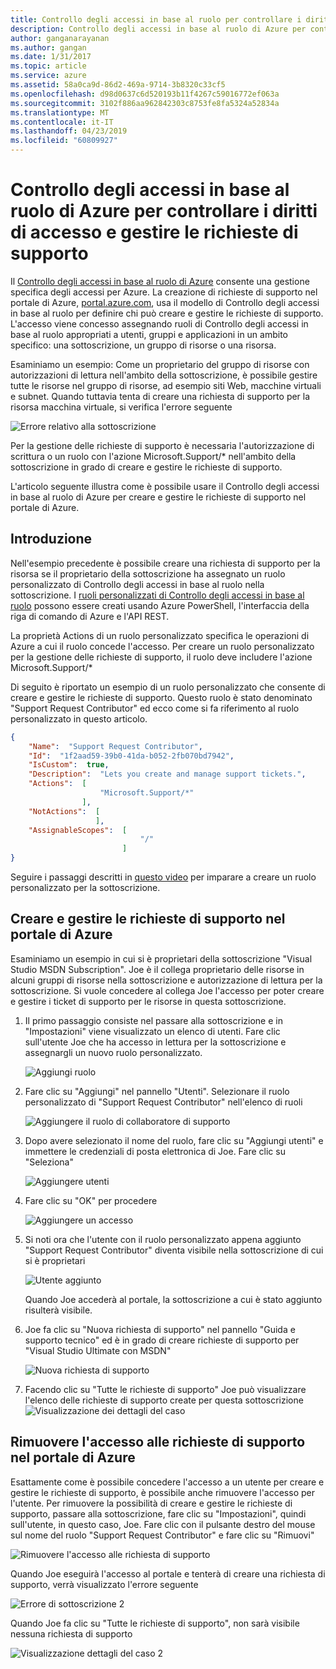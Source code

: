 ```yaml
---
title: Controllo degli accessi in base al ruolo per controllare i diritti di accesso e gestire le richieste di supporto | Documentazione Microsoft
description: Controllo degli accessi in base al ruolo di Azure per controllare i diritti di accesso e gestire le richieste di supporto
author: ganganarayanan
ms.author: gangan
ms.date: 1/31/2017
ms.topic: article
ms.service: azure
ms.assetid: 58a0ca9d-86d2-469a-9714-3b8320c33cf5
ms.openlocfilehash: d98d0637c6d520193b11f4267c59016772ef063a
ms.sourcegitcommit: 3102f886aa962842303c8753fe8fa5324a52834a
ms.translationtype: MT
ms.contentlocale: it-IT
ms.lasthandoff: 04/23/2019
ms.locfileid: "60809927"
---
```

# <a name="azure-role-based-access-control-rbac-to-control-access-rights-to-create-and-manage-support-requests"></a>Controllo degli accessi in base al ruolo di Azure per controllare i diritti di accesso e gestire le richieste di supporto

Il [Controllo degli accessi in base al ruolo di Azure](https://docs.microsoft.com/azure/role-based-access-control/overview) consente una gestione specifica degli accessi per Azure.
La creazione di richieste di supporto nel portale di Azure, [portal.azure.com](https://portal.azure.com), usa il modello di Controllo degli accessi in base al ruolo per definire chi può creare e gestire le richieste di supporto.
L'accesso viene concesso assegnando ruoli di Controllo degli accessi in base al ruolo appropriati a utenti, gruppi e applicazioni in un ambito specifico: una sottoscrizione, un gruppo di risorse o una risorsa.

Esaminiamo un esempio: Come un proprietario del gruppo di risorse con autorizzazioni di lettura nell'ambito della sottoscrizione, è possibile gestire tutte le risorse nel gruppo di risorse, ad esempio siti Web, macchine virtuali e subnet.
Quando tuttavia tenta di creare una richiesta di supporto per la risorsa macchina virtuale, si verifica l'errore seguente

![Errore relativo alla sottoscrizione](./media/create-manage-support-requests-using-access-control/subscription-error.png)

Per la gestione delle richieste di supporto è necessaria l'autorizzazione di scrittura o un ruolo con l'azione Microsoft.Support/* nell'ambito della sottoscrizione in grado di creare e gestire le richieste di supporto.

L'articolo seguente illustra come è possibile usare il Controllo degli accessi in base al ruolo di Azure per creare e gestire le richieste di supporto nel portale di Azure.

## <a name="getting-started"></a>Introduzione

Nell'esempio precedente è possibile creare una richiesta di supporto per la risorsa se il proprietario della sottoscrizione ha assegnato un ruolo personalizzato di Controllo degli accessi in base al ruolo nella sottoscrizione.
I [ruoli personalizzati di Controllo degli accessi in base al ruolo](https://azure.microsoft.com/documentation/articles/role-based-access-control-custom-roles/) possono essere creati usando Azure PowerShell, l'interfaccia della riga di comando di Azure e l'API REST.

La proprietà Actions di un ruolo personalizzato specifica le operazioni di Azure a cui il ruolo concede l'accesso.
Per creare un ruolo personalizzato per la gestione delle richieste di supporto, il ruolo deve includere l'azione Microsoft.Support/*

Di seguito è riportato un esempio di un ruolo personalizzato che consente di creare e gestire le richieste di supporto.
Questo ruolo è stato denominato "Support Request Contributor" ed ecco come si fa riferimento al ruolo personalizzato in questo articolo.

``` Json
{
    "Name":  "Support Request Contributor",
    "Id":  "1f2aad59-39b0-41da-b052-2fb070bd7942",
    "IsCustom":  true,
    "Description":  "Lets you create and manage support tickets.",
    "Actions":  [
                    "Microsoft.Support/*"
                ],
    "NotActions":  [
                   ],
    "AssignableScopes":  [
                             "/"
                         ]
}
```

Seguire i passaggi descritti in [questo video](https://www.youtube.com/watch?v=-PaBaDmfwKI) per imparare a creare un ruolo personalizzato per la sottoscrizione.

## <a name="create-and-manage-support-requests-in-the-azure-portal"></a>Creare e gestire le richieste di supporto nel portale di Azure

Esaminiamo un esempio in cui si è proprietari della sottoscrizione "Visual Studio MSDN Subscription".
Joe è il collega proprietario delle risorse in alcuni gruppi di risorse nella sottoscrizione e autorizzazione di lettura per la sottoscrizione.
Si vuole concedere al collega Joe l'accesso per poter creare e gestire i ticket di supporto per le risorse in questa sottoscrizione.

1. Il primo passaggio consiste nel passare alla sottoscrizione e in "Impostazioni" viene visualizzato un elenco di utenti. Fare clic sull'utente Joe che ha accesso in lettura per la sottoscrizione e assegnargli un nuovo ruolo personalizzato.

    ![Aggiungi ruolo](./media/create-manage-support-requests-using-access-control/add-role.png)

2. Fare clic su "Aggiungi" nel pannello "Utenti". Selezionare il ruolo personalizzato di "Support Request Contributor" nell'elenco di ruoli

    ![Aggiungere il ruolo di collaboratore di supporto](./media/create-manage-support-requests-using-access-control/add-support-contributor-role.png)

3. Dopo avere selezionato il nome del ruolo, fare clic su "Aggiungi utenti" e immettere le credenziali di posta elettronica di Joe. Fare clic su "Seleziona"

    ![Aggiungere utenti](./media/create-manage-support-requests-using-access-control/add-users.png)

4. Fare clic su "OK" per procedere

    ![Aggiungere un accesso](./media/create-manage-support-requests-using-access-control/add-access.png)

5. Si noti ora che l'utente con il ruolo personalizzato appena aggiunto "Support Request Contributor" diventa visibile nella sottoscrizione di cui si è proprietari

    ![Utente aggiunto](./media/create-manage-support-requests-using-access-control/user-added.png)

    Quando Joe accederà al portale, la sottoscrizione a cui è stato aggiunto risulterà visibile.

7. Joe fa clic su "Nuova richiesta di supporto" nel pannello "Guida e supporto tecnico" ed è in grado di creare richieste di supporto per "Visual Studio Ultimate con MSDN"

    ![Nuova richiesta di supporto](./media/create-manage-support-requests-using-access-control/new-support-request.png)

8. Facendo clic su "Tutte le richieste di supporto" Joe può visualizzare l'elenco delle richieste di supporto create per questa sottoscrizione ![Visualizzazione dei dettagli del caso](./media/create-manage-support-requests-using-access-control/case-details-view.png)

## <a name="remove-support-request-access-in-the-azure-portal"></a>Rimuovere l'accesso alle richieste di supporto nel portale di Azure

Esattamente come è possibile concedere l'accesso a un utente per creare e gestire le richieste di supporto, è possibile anche rimuovere l'accesso per l'utente.
Per rimuovere la possibilità di creare e gestire le richieste di supporto, passare alla sottoscrizione, fare clic su "Impostazioni", quindi sull'utente, in questo caso, Joe.
Fare clic con il pulsante destro del mouse sul nome del ruolo "Support Request Contributor" e fare clic su "Rimuovi"

![Rimuovere l'accesso alle richiesta di supporto](./media/create-manage-support-requests-using-access-control/remove-support-request-access.png)

Quando Joe eseguirà l'accesso al portale e tenterà di creare una richiesta di supporto, verrà visualizzato l'errore seguente

![Errore di sottoscrizione 2](./media/create-manage-support-requests-using-access-control/subscription-error-2.png)

Quando Joe fa clic su "Tutte le richieste di supporto", non sarà visibile nessuna richiesta di supporto

![Visualizzazione dettagli del caso 2](./media/create-manage-support-requests-using-access-control/case-details-view-2.png)
